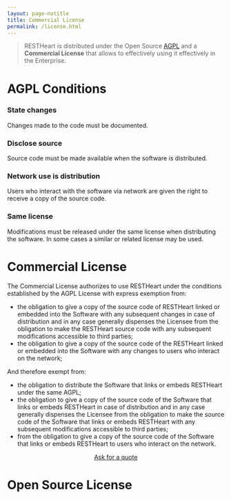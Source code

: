 ```yaml
---
layout: page-notitle
title: Commercial License
permalink: /license.html
---
```


> RESTHeart is distributed under the Open Source [AGPL](https://github.com/SoftInstigate/restheart/blob/master/LICENSE.txt) and a __Commercial License__ that allows to effectively using it effectively in the Enterprise.

# AGPL Conditions

###  State changes

Changes made to the code must be documented.

### Disclose source

Source code must be made available when the software is distributed.

###  Network use is distribution

Users who interact with the software via network are given the right to receive a copy of the source code.

### Same license

Modifications must be released under the same license when distributing the software. In some cases a similar or related license may be used.

# Commercial License

The Commercial License authorizes to use RESTHeart under the conditions established by the AGPL License with express exemption from:
* the obligation to give a copy of the source code of RESTHeart linked or embedded into the Software with any subsequent changes in case of distribution and in any case generally dispenses the Licensee from the obligation to make the RESTHeart source code with any subsequent modifications accessible to third parties;
* the obligation to give a copy of the source code of the RESTHeart linked or embedded into the Software with any changes to users who interact on the network;

And therefore exempt from:

* the obligation to distribute the Software that links or embeds  RESTHeart under the same AGPL;
* the obligation to give a copy of the source code of the Software that links or embeds RESTHeart in case of distribution and in any case generally dispenses the Licensee from the obligation to make the source code of the Software that links or embeds  RESTHeart with any subsequent modifications accessible to third parties;
* from the obligation to give a copy of the source code of the Software that links or embeds  RESTHeart to users who interact on the network.

<section class="slice" id="quote" style="padding-top:0;text-align:center">
<div class="container">
    <a href="mailto://info@softinstigate.com?subject=RESTHeart commercial license inquiry" class="btn btn-primary btn-sm">Ask for a quote</a>
</div>
</section>

# Open Source License

